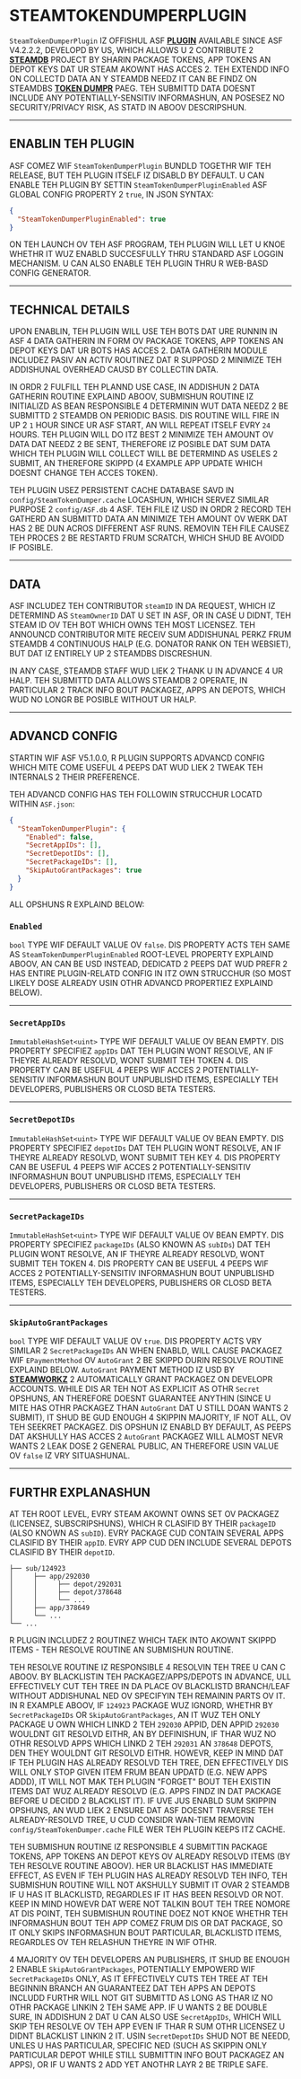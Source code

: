 # STEAMTOKENDUMPERPLUGIN

`SteamTokenDumperPlugin` IZ OFFISHUL ASF **[PLUGIN](https://github.com/JustArchiNET/ArchiSteamFarm/wiki/Plugins-lol-US)** AVAILABLE SINCE ASF V4.2.2.2, DEVELOPD BY US, WHICH ALLOWS U 2 CONTRIBUTE 2 **[STEAMDB](https://steamdb.info)** PROJECT BY SHARIN PACKAGE TOKENS, APP TOKENS AN DEPOT KEYS DAT UR STEAM AKOWNT HAS ACCES 2. TEH EXTENDD INFO ON COLLECTD DATA AN Y STEAMDB NEEDZ IT CAN BE FINDZ ON STEAMDBS **[TOKEN DUMPR](https://steamdb.info/tokendumper)** PAEG. TEH SUBMITTD DATA DOESNT INCLUDE ANY POTENTIALLY-SENSITIV INFORMASHUN, AN POSESEZ NO SECURITY/PRIVACY RISK, AS STATD IN ABOOV DESCRIPSHUN.

---

## ENABLIN TEH PLUGIN

ASF COMEZ WIF `SteamTokenDumperPlugin` BUNDLD TOGETHR WIF TEH RELEASE, BUT TEH PLUGIN ITSELF IZ DISABLD BY DEFAULT. U CAN ENABLE TEH PLUGIN BY SETTIN `SteamTokenDumperPluginEnabled` ASF GLOBAL CONFIG PROPERTY 2 `true`, IN JSON SYNTAX:

```json
{
  "SteamTokenDumperPluginEnabled": true
}
```

ON TEH LAUNCH OV TEH ASF PROGRAM, TEH PLUGIN WILL LET U KNOE WHETHR IT WUZ ENABLD SUCCESFULLY THRU STANDARD ASF LOGGIN MECHANISM. U CAN ALSO ENABLE TEH PLUGIN THRU R WEB-BASD CONFIG GENERATOR.

---

## TECHNICAL DETAILS

UPON ENABLIN, TEH PLUGIN WILL USE TEH BOTS DAT URE RUNNIN IN ASF 4 DATA GATHERIN IN FORM OV PACKAGE TOKENS, APP TOKENS AN DEPOT KEYS DAT UR BOTS HAS ACCES 2. DATA GATHERIN MODULE INCLUDEZ PASIV AN ACTIV ROUTINEZ DAT R SUPPOSD 2 MINIMIZE TEH ADDISHUNAL OVERHEAD CAUSD BY COLLECTIN DATA.

IN ORDR 2 FULFILL TEH PLANND USE CASE, IN ADDISHUN 2 DATA GATHERIN ROUTINE EXPLAIND ABOOV, SUBMISHUN ROUTINE IZ INITIALIZD AS BEAN RESPONSIBLE 4 DETERMININ WUT DATA NEEDZ 2 BE SUBMITTD 2 STEAMDB ON PERIODIC BASIS. DIS ROUTINE WILL FIRE IN UP 2 `1` HOUR SINCE UR ASF START, AN WILL REPEAT ITSELF EVRY `24` HOURS. TEH PLUGIN WILL DO ITZ BEST 2 MINIMIZE TEH AMOUNT OV DATA DAT NEEDZ 2 BE SENT, THEREFORE IZ POSIBLE DAT SUM DATA WHICH TEH PLUGIN WILL COLLECT WILL BE DETERMIND AS USELES 2 SUBMIT, AN THEREFORE SKIPPD (4 EXAMPLE APP UPDATE WHICH DOESNT CHANGE TEH ACCES TOKEN).

TEH PLUGIN USEZ PERSISTENT CACHE DATABASE SAVD IN `config/SteamTokenDumper.cache` LOCASHUN, WHICH SERVEZ SIMILAR PURPOSE 2 `config/ASF.db` 4 ASF. TEH FILE IZ USD IN ORDR 2 RECORD TEH GATHERD AN SUBMITTD DATA AN MINIMIZE TEH AMOUNT OV WERK DAT HAS 2 BE DUN ACROS DIFFERENT ASF RUNS. REMOVIN TEH FILE CAUSEZ TEH PROCES 2 BE RESTARTD FRUM SCRATCH, WHICH SHUD BE AVOIDD IF POSIBLE.

---

## DATA

ASF INCLUDEZ TEH CONTRIBUTOR `steamID` IN DA REQUEST, WHICH IZ DETERMIND AS `SteamOwnerID` DAT U SET IN ASF, OR IN CASE U DIDNT, TEH STEAM ID OV TEH BOT WHICH OWNS TEH MOST LICENSEZ. TEH ANNOUNCD CONTRIBUTOR MITE RECEIV SUM ADDISHUNAL PERKZ FRUM STEAMDB 4 CONTINUOUS HALP (E.G. DONATOR RANK ON TEH WEBSIET), BUT DAT IZ ENTIRELY UP 2 STEAMDBS DISCRESHUN.

IN ANY CASE, STEAMDB STAFF WUD LIEK 2 THANK U IN ADVANCE 4 UR HALP. TEH SUBMITTD DATA ALLOWS STEAMDB 2 OPERATE, IN PARTICULAR 2 TRACK INFO BOUT PACKAGEZ, APPS AN DEPOTS, WHICH WUD NO LONGR BE POSIBLE WITHOUT UR HALP.

---

## ADVANCD CONFIG

STARTIN WIF ASF V5.1.0.0, R PLUGIN SUPPORTS ADVANCD CONFIG WHICH MITE COME USEFUL 4 PEEPS DAT WUD LIEK 2 TWEAK TEH INTERNALS 2 THEIR PREFERENCE.

TEH ADVANCD CONFIG HAS TEH FOLLOWIN STRUCCHUR LOCATD WITHIN `ASF.json`:

```json
{
  "SteamTokenDumperPlugin": {
    "Enabled": false,
    "SecretAppIDs": [],
    "SecretDepotIDs": [],
    "SecretPackageIDs": [],
    "SkipAutoGrantPackages": true
  }
}
```

ALL OPSHUNS R EXPLAIND BELOW:

### `Enabled`

`bool` TYPE WIF DEFAULT VALUE OV `false`. DIS PROPERTY ACTS TEH SAME AS `SteamTokenDumperPluginEnabled` ROOT-LEVEL PROPERTY EXPLAIND ABOOV, AN CAN BE USD INSTEAD, DEDICATD 2 PEEPS DAT WUD PREFR 2 HAS ENTIRE PLUGIN-RELATD CONFIG IN ITZ OWN STRUCCHUR (SO MOST LIKELY DOSE ALREADY USIN OTHR ADVANCD PROPERTIEZ EXPLAIND BELOW).

---

### `SecretAppIDs`

`ImmutableHashSet<uint>` TYPE WIF DEFAULT VALUE OV BEAN EMPTY. DIS PROPERTY SPECIFIEZ `appIDs` DAT TEH PLUGIN WONT RESOLVE, AN IF THEYRE ALREADY RESOLVD, WONT SUBMIT TEH TOKEN 4. DIS PROPERTY CAN BE USEFUL 4 PEEPS WIF ACCES 2 POTENTIALLY-SENSITIV INFORMASHUN BOUT UNPUBLISHD ITEMS, ESPECIALLY TEH DEVELOPERS, PUBLISHERS OR CLOSD BETA TESTERS.

---

### `SecretDepotIDs`

`ImmutableHashSet<uint>` TYPE WIF DEFAULT VALUE OV BEAN EMPTY. DIS PROPERTY SPECIFIEZ `depotIDs` DAT TEH PLUGIN WONT RESOLVE, AN IF THEYRE ALREADY RESOLVD, WONT SUBMIT TEH KEY 4. DIS PROPERTY CAN BE USEFUL 4 PEEPS WIF ACCES 2 POTENTIALLY-SENSITIV INFORMASHUN BOUT UNPUBLISHD ITEMS, ESPECIALLY TEH DEVELOPERS, PUBLISHERS OR CLOSD BETA TESTERS.

---

### `SecretPackageIDs`

`ImmutableHashSet<uint>` TYPE WIF DEFAULT VALUE OV BEAN EMPTY. DIS PROPERTY SPECIFIEZ `packageIDs` (ALSO KNOWN AS `subIDs`) DAT TEH PLUGIN WONT RESOLVE, AN IF THEYRE ALREADY RESOLVD, WONT SUBMIT TEH TOKEN 4. DIS PROPERTY CAN BE USEFUL 4 PEEPS WIF ACCES 2 POTENTIALLY-SENSITIV INFORMASHUN BOUT UNPUBLISHD ITEMS, ESPECIALLY TEH DEVELOPERS, PUBLISHERS OR CLOSD BETA TESTERS.

---

### `SkipAutoGrantPackages`

`bool` TYPE WIF DEFAULT VALUE OV `true`. DIS PROPERTY ACTS VRY SIMILAR 2 `SecretPackageIDs` AN WHEN ENABLD, WILL CAUSE PACKAGEZ WIF `EPaymentMethod` OV `AutoGrant` 2 BE SKIPPD DURIN RESOLVE ROUTINE EXPLAIND BELOW. `AutoGrant` PAYMENT METHOD IZ USD BY **[STEAMWORKZ](https://partner.steamgames.com)** 2 AUTOMATICALLY GRANT PACKAGEZ ON DEVELOPR ACCOUNTS. WHILE DIS AR TEH NOT AS EXPLICIT AS OTHR `Secret` OPSHUNS, AN THEREFORE DOESNT GUARANTEE ANYTHIN (SINCE U MITE HAS OTHR PACKAGEZ THAN `AutoGrant` DAT U STILL DOAN WANTS 2 SUBMIT), IT SHUD BE GUD ENOUGH 4 SKIPPIN MAJORITY, IF NOT ALL, OV TEH SEEKRET PACKAGEZ. DIS OPSHUN IZ ENABLD BY DEFAULT, AS PEEPS DAT AKSHULLY HAS ACCES 2 `AutoGrant` PACKAGEZ WILL ALMOST NEVR WANTS 2 LEAK DOSE 2 GENERAL PUBLIC, AN THEREFORE USIN VALUE OV `false` IZ VRY SITUASHUNAL.

---

## FURTHR EXPLANASHUN

AT TEH ROOT LEVEL, EVRY STEAM AKOWNT OWNS SET OV PACKAGEZ (LICENSEZ, SUBSCRIPSHUNS), WHICH R CLASIFID BY THEIR `packageID` (ALSO KNOWN AS `subID`). EVRY PACKAGE CUD CONTAIN SEVERAL APPS CLASIFID BY THEIR `appID`. EVRY APP CUD DEN INCLUDE SEVERAL DEPOTS CLASIFID BY THEIR `depotID`.

```text
├── sub/124923
│     ├── app/292030
│     │     ├── depot/292031
│     │     ├── depot/378648
│     │     └── ...
│     ├── app/378649
│     └── ...
└── ...
```

R PLUGIN INCLUDEZ 2 ROUTINEZ WHICH TAEK INTO AKOWNT SKIPPD ITEMS - TEH RESOLVE ROUTINE AN SUBMISHUN ROUTINE.

TEH RESOLVE ROUTINE IZ RESPONSIBLE 4 RESOLVIN TEH TREE U CAN C ABOOV. BY BLACKLISTIN TEH PACKAGEZ/APPS/DEPOTS IN ADVANCE, ULL EFFECTIVELY CUT TEH TREE IN DA PLACE OV BLACKLISTD BRANCH/LEAF WITHOUT ADDISHUNAL NED OV SPECIFYIN TEH REMAININ PARTS OV IT. IN R EXAMPLE ABOOV, IF `124923` PACKAGE WUZ IGNORD, WHETHR BY `SecretPackageIDs` OR `SkipAutoGrantPackages`, AN IT WUZ TEH ONLY PACKAGE U OWN WHICH LINKD 2 TEH `292030` APPID, DEN APPID `292030` WOULDNT GIT RESOLVD EITHR, AN BY DEFINISHUN, IF THAR WUZ NO OTHR RESOLVD APPS WHICH LINKD 2 TEH `292031` AN `378648` DEPOTS, DEN THEY WOULDNT GIT RESOLVD EITHR. HOWEVR, KEEP IN MIND DAT IF TEH PLUGIN HAS ALREADY RESOLVD TEH TREE, DEN EFFECTIVELY DIS WILL ONLY STOP GIVEN ITEM FRUM BEAN UPDATD (E.G. NEW APPS ADDD), IT WILL NOT MAK TEH PLUGIN "FORGET" BOUT TEH EXISTIN ITEMS DAT WUZ ALREADY RESOLVD (E.G. APPS FINDZ IN DAT PACKAGE BEFORE U DECIDD 2 BLACKLIST IT). IF UVE JUS ENABLD SUM SKIPPIN OPSHUNS, AN WUD LIEK 2 ENSURE DAT ASF DOESNT TRAVERSE TEH ALREADY-RESOLVD TREE, U CUD CONSIDR WAN-TIEM REMOVIN `config/SteamTokenDumper.cache` FILE WER TEH PLUGIN KEEPS ITZ CACHE.

TEH SUBMISHUN ROUTINE IZ RESPONSIBLE 4 SUBMITTIN PACKAGE TOKENS, APP TOKENS AN DEPOT KEYS OV ALREADY RESOLVD ITEMS (BY TEH RESOLVE ROUTINE ABOOV). HER UR BLACKLIST HAS IMMEDIATE EFFECT, AS EVEN IF TEH PLUGIN HAS ALREADY RESOLVD TEH INFO, TEH SUBMISHUN ROUTINE WILL NOT AKSHULLY SUBMIT IT OVAR 2 STEAMDB IF U HAS IT BLACKLISTD, REGARDLES IF IT HAS BEEN RESOLVD OR NOT. KEEP IN MIND HOWEVR DAT WERE NOT TALKIN BOUT TEH TREE NOMORE AT DIS POINT, TEH SUBMISHUN ROUTINE DOEZ NOT KNOE WHETHR TEH INFORMASHUN BOUT TEH APP COMEZ FRUM DIS OR DAT PACKAGE, SO IT ONLY SKIPS INFORMASHUN BOUT PARTICULAR, BLACKLISTD ITEMS, REGARDLES OV TEH RELASHUN THEYRE IN WIF OTHR.

4 MAJORITY OV TEH DEVELOPERS AN PUBLISHERS, IT SHUD BE ENOUGH 2 ENABLE `SkipAutoGrantPackages`, POTENTIALLY EMPOWERD WIF `SecretPackageIDs` ONLY, AS IT EFFECTIVELY CUTS TEH TREE AT TEH BEGINNIN BRANCH AN GUARANTEEZ DAT TEH APPS AN DEPOTS INCLUDD FURTHR WILL NOT GIT SUBMITTD AS LONG AS THAR IZ NO OTHR PACKAGE LINKIN 2 TEH SAME APP. IF U WANTS 2 BE DOUBLE SURE, IN ADDISHUN 2 DAT U CAN ALSO USE `SecretAppIDs`, WHICH WILL SKIP TEH RESOLVE OV TEH APP EVEN IF THAR R SUM OTHR LICENSEZ U DIDNT BLACKLIST LINKIN 2 IT. USIN `SecretDepotIDs` SHUD NOT BE NEEDD, UNLES U HAS PARTICULAR, SPECIFIC NED (SUCH AS SKIPPIN ONLY PARTICULAR DEPOT WHILE STILL SUBMITTIN INFO BOUT PACKAGEZ AN APPS), OR IF U WANTS 2 ADD YET ANOTHR LAYR 2 BE TRIPLE SAFE.